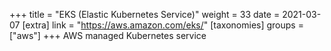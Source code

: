 +++
title = "EKS (Elastic Kubernetes Service)"
weight = 33
date = 2021-03-07
[extra]
link = "https://aws.amazon.com/eks/"
[taxonomies]
groups = ["aws"]
+++
AWS managed Kubernetes service

